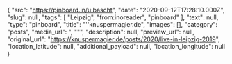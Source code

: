 {
  "src": "https://pinboard.in/u:bascht",
  "date": "2020-09-12T17:28:10.000Z",
  "slug": null,
  "tags": [
    "Leipzig",
    "from:inoreader",
    "pinboard"
  ],
  "text": null,
  "type": "pinboard",
  "title": "''knuspermagier.de",
  "images": [],
  "category": "posts",
  "media_url": ", \"\"",
  "description": null,
  "preview_url": null,
  "original_url": "https://knuspermagier.de/posts/2020/live-in-leipzig-2019",
  "location_latitude": null,
  "additional_payload": null,
  "location_longitude": null
}